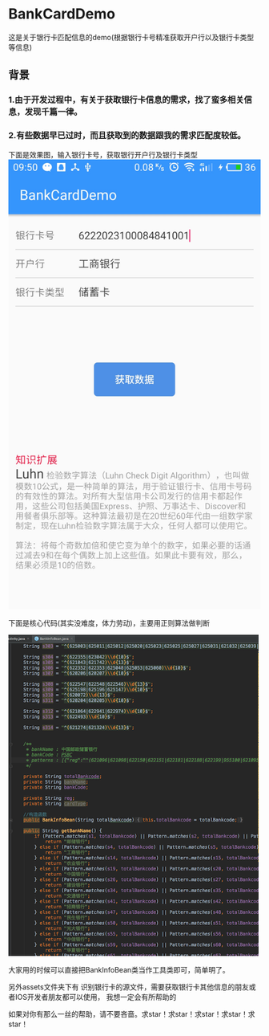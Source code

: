 # BankCardDemo

这是关于银行卡匹配信息的demo(根据银行卡号精准获取开户行以及银行卡类型等信息)

## 背景
### 1.由于开发过程中，有关于获取银行卡信息的需求，找了蛮多相关信息，发现千篇一律。

### 2.有些数据早已过时，而且获取到的数据跟我的需求匹配度较低。


下面是效果图，输入银行卡号，获取银行开户行及银行卡类型
![](001.png)

下面是核心代码(其实没难度，体力劳动)，主要用正则算法做判断

![](002.png)


大家用的时候可以直接把BankInfoBean类当作工具类即可，简单明了。


另外assets文件夹下有  识别银行卡的源文件，需要获取银行卡其他信息的朋友或者IOS开发者朋友都可以使用，
我想一定会有所帮助的

如果对你有那么一丝的帮助，请不要吝啬。求star！求star！求star！求star！求star！



